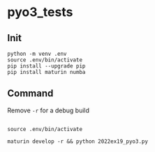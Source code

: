 # pyo3_tests

## Init

```shell
python -m venv .env
source .env/bin/activate
pip install --upgrade pip
pip install maturin numba
```

## Command

Remove `-r` for a debug build

```shell

source .env/bin/activate

maturin develop -r && python 2022ex19_pyo3.py 

```